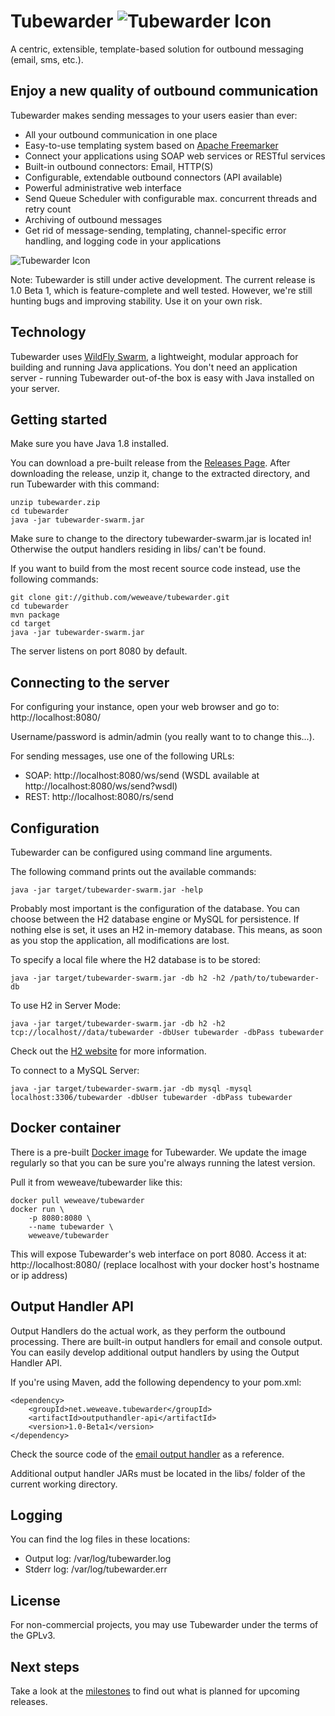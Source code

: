 # Tubewarder ![Tubewarder Icon](https://raw.githubusercontent.com/weweave/tubewarder/master/icon/Tubewarder64.png)
A centric, extensible, template-based solution for outbound messaging (email, sms, etc.). 

## Enjoy a new quality of outbound communication
Tubewarder makes sending messages to your users easier than ever:
* All your outbound communication in one place
* Easy-to-use templating system based on [Apache Freemarker](http://freemarker.incubator.apache.org)
* Connect your applications using SOAP web services or RESTful services
* Built-in outbound connectors: Email, HTTP(S)
* Configurable, extendable outbound connectors (API available)
* Powerful administrative web interface
* Send Queue Scheduler with configurable max. concurrent threads and retry count
* Archiving of outbound messages
* Get rid of message-sending, templating, channel-specific error handling, and logging code in your applications

![Tubewarder Icon](https://raw.githubusercontent.com/weweave/tubewarder/master/icon/screenshot.png)

Note: Tubewarder is still under active development. The current release is 1.0 Beta 1, which is feature-complete and well tested. However, we're still hunting bugs and improving stability. Use it on your own risk.

## Technology
Tubewarder uses [WildFly Swarm](http://wildfly-swarm.io), a lightweight, modular approach for building and running Java applications. You don't need an application server - running Tubewarder out-of-the box is easy with Java installed on your server.

## Getting started
Make sure you have Java 1.8 installed.

You can download a pre-built release from the [Releases Page](https://github.com/weweave/tubewarder/releases). After downloading the release, unzip it, change to the extracted directory, and run Tubewarder with this command:

```
unzip tubewarder.zip
cd tubewarder
java -jar tubewarder-swarm.jar
```

Make sure to change to the directory tubewarder-swarm.jar is located in! Otherwise the output handlers residing in libs/ can't be found.

If you want to build from the most recent source code instead, use the following commands:

```
git clone git://github.com/weweave/tubewarder.git
cd tubewarder
mvn package
cd target
java -jar tubewarder-swarm.jar
```

The server listens on port 8080 by default.

## Connecting to the server
For configuring your instance, open your web browser and go to: http://localhost:8080/

Username/password is admin/admin (you really want to to change this...).

For sending messages, use one of the following URLs:
* SOAP: http://localhost:8080/ws/send (WSDL available at http://localhost:8080/ws/send?wsdl)
* REST: http://localhost:8080/rs/send

## Configuration
Tubewarder can be configured using command line arguments.

The following command prints out the available commands:

```
java -jar target/tubewarder-swarm.jar -help
```

Probably most important is the configuration of the database. You can choose between the H2 database engine or MySQL for persistence. If nothing else is set, it uses an H2 in-memory database. This means, as soon as you stop the application, all modifications are lost.

To specify a local file where the H2 database is to be stored:

```
java -jar target/tubewarder-swarm.jar -db h2 -h2 /path/to/tubewarder-db
```

To use H2 in Server Mode:

```
java -jar target/tubewarder-swarm.jar -db h2 -h2 tcp://localhost//data/tubewarder -dbUser tubewarder -dbPass tubewarder
```

Check out the [H2 website](http://www.h2database.com/html/cheatSheet.html) for more information.

To connect to a MySQL Server:

```
java -jar target/tubewarder-swarm.jar -db mysql -mysql localhost:3306/tubewarder -dbUser tubewarder -dbPass tubewarder
```

## Docker container
There is a pre-built [Docker image](https://hub.docker.com/r/weweave/tubewarder/) for Tubewarder. We update the image regularly so that you can be sure you're always running the latest version.

Pull it from weweave/tubewarder like this:

```
docker pull weweave/tubewarder
docker run \
    -p 8080:8080 \
    --name tubewarder \
    weweave/tubewarder
```

This will expose Tubewarder's web interface on port 8080. Access it at: http://localhost:8080/ (replace localhost with your docker host's hostname or ip address)

## Output Handler API
Output Handlers do the actual work, as they perform the outbound processing. There are built-in output handlers for email and console output. You can easily develop additional output handlers by using the Output Handler API.

If you're using Maven, add the following dependency to your pom.xml:
```
<dependency>
	<groupId>net.weweave.tubewarder</groupId>
	<artifactId>outputhandler-api</artifactId>
	<version>1.0-Beta1</version>
</dependency>
```
Check the source code of the [email output handler](https://github.com/weweave/tubewarder/blob/master/outputhandlers/email/src/main/java/net/weweave/tubewarder/outputhandler/EmailOutputHandler.java) as a reference.

Additional output handler JARs must be located in the libs/ folder of the current working directory. 

## Logging
You can find the log files in these locations:
* Output log: /var/log/tubewarder.log
* Stderr log: /var/log/tubewarder.err

## License
For non-commercial projects, you may use Tubewarder under the terms of the GPLv3.

## Next steps
Take a look at the [milestones](https://github.com/weweave/tubewarder/milestones) to find out what is planned for upcoming releases.